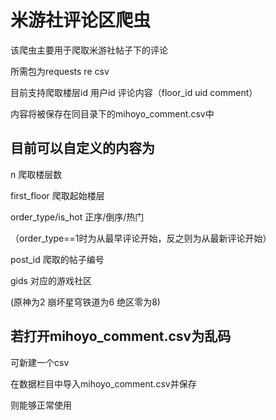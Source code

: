 # 米游社评论区爬虫 

该爬虫主要用于爬取米游社帖子下的评论 

所需包为requests re csv

目前支持爬取楼层id 用户id 评论内容（floor_id uid comment）

内容将被保存在同目录下的mihoyo_comment.csv中

## 目前可以自定义的内容为

n 爬取楼层数

first_floor 爬取起始楼层

order_type/is_hot 正序/倒序/热门

（order_type==1时为从最早评论开始，反之则为从最新评论开始）

post_id 爬取的帖子编号

gids 对应的游戏社区

(原神为2 崩坏星穹铁道为6 绝区零为8)

## 若打开mihoyo_comment.csv为乱码 

可新建一个csv 

在数据栏目中导入mihoyo_comment.csv并保存 

则能够正常使用
